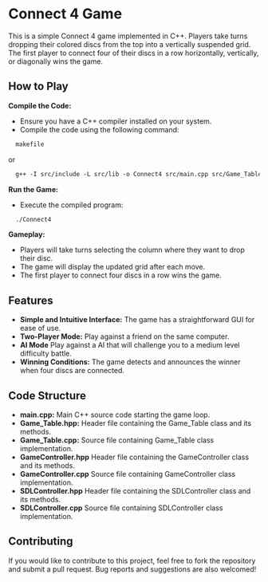 # Connect 4 Game

This is a simple Connect 4 game implemented in C++. Players take turns dropping their colored discs from the top into a vertically suspended grid. The first player to connect four of their discs in a row horizontally, vertically, or diagonally wins the game.

## How to Play

**Compile the Code:**
- Ensure you have a C++ compiler installed on your system.
- Compile the code using the following command:

```markdown
  makefile
```

or

```markdown
  g++ -I src/include -L src/lib -o Connect4 src/main.cpp src/Game_Table.cpp src/GameController.cpp src/SDLController.cpp -lmingw32 -lSDL2main -lSDL2 -lSDL2_image -lSDL2_ttf -lSDL2_mixer
```

**Run the Game:**
- Execute the compiled program:

```markdown
  ./Connect4
```

**Gameplay:**
- Players will take turns selecting the column where they want to drop their disc.
- The game will display the updated grid after each move.
- The first player to connect four discs in a row wins the game.

## Features

- **Simple and Intuitive Interface:** The game has a straightforward GUI for ease of use.
- **Two-Player Mode:** Play against a friend on the same computer.
- **AI Mode** Play against a AI that will challenge you to a medium level difficulty battle.
- **Winning Conditions:** The game detects and announces the winner when four discs are connected.

## Code Structure

- **main.cpp:** Main C++ source code starting the game loop.
- **Game_Table.hpp:** Header file containing the Game_Table class and its methods.
- **Game_Table.cpp:** Source file containing Game_Table class implementation.
- **GameController.hpp** Header file containing the GameController class and its methods.
- **GameController.cpp** Source file containing GameController class implementation.
- **SDLController.hpp** Header file containing the SDLController class and its methods.
- **SDLController.cpp** Source file containing SDLController class implementation.

## Contributing

If you would like to contribute to this project, feel free to fork the repository and submit a pull request. Bug reports and suggestions are also welcomed!
